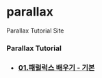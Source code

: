 # parallax
Parallax Tutorial Site
<h3>Parallax Tutorial<h3>
  <ul>
    <li>
      <a href="https://ciellapluie.github.io/parallax_basic/parallax01.html">01.패럴럭스 배우기 - 기본</a>
    </li>
  </ul>
